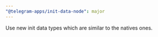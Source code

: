 ```yaml
---
"@telegram-apps/init-data-node": major
---
```


Use new init data types which are similar to the natives ones.
